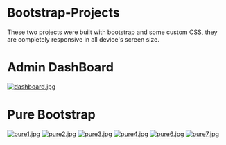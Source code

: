 # Bootstrap-Projects
These two projects were built with bootstrap and some custom CSS, they are completely responsive in all device's screen size.

# Admin DashBoard
[![dashboard.jpg](https://i.postimg.cc/FzGQqj7s/dashboard.jpg)](https://postimg.cc/BP8yPPTd)

# Pure Bootstrap
[![pure1.jpg](https://i.postimg.cc/3RT5xLGx/pure1.jpg)](https://postimg.cc/yJvrfynM)
[![pure2.jpg](https://i.postimg.cc/vTYJWc3R/pure2.jpg)](https://postimg.cc/5YrKJ9hp)
[![pure3.jpg](https://i.postimg.cc/nr36TpPX/pure3.jpg)](https://postimg.cc/kRt1g39C)
[![pure4.jpg](https://i.postimg.cc/L4vKm38m/pure4.jpg)](https://postimg.cc/QVBnb57z)
[![pure6.jpg](https://i.postimg.cc/9FN67X9S/pure6.jpg)](https://postimg.cc/xcMpr2ty)
[![pure7.jpg](https://i.postimg.cc/jSwGQVQj/pure7.jpg)](https://postimg.cc/xXQxn4Zr)
